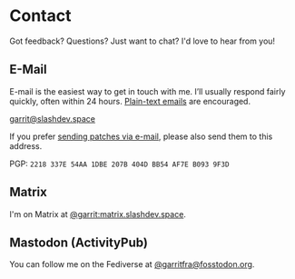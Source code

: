 # Contact

Got feedback? Questions? Just want to chat? I'd love to hear from you!

## E-Mail

E-mail is the easiest way to get in touch with me. I’ll usually respond fairly
quickly, often within 24 hours. [Plain-text emails](https://useplaintext.email/)
are encouraged.

[garrit@slashdev.space](mailto:garrit@slashdev.space)

If you prefer [sending patches via e-mail](/posts/patch-based-git-workflow),
please also send them to this address.

PGP: `2218 337E 54AA 1DBE 207B 404D BB54 AF7E B093 9F3D`

## Matrix

I'm on Matrix at
[@garrit:matrix.slashdev.space](https://matrix.to/#/@garrit:matrix.slashdev.space).

## Mastodon (ActivityPub)

You can follow me on the Fediverse at
[@garritfra@fosstodon.org](https://fosstodon.org/@garritfra).

